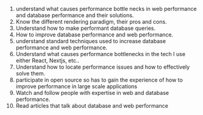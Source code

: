 
1. understand what causes performance bottle necks in web performance and database performance and their solutions.
2. Know the different rendering paradigm, their pros and cons.
3. Understand how to make performant database queries.
4. How to improve database performance and web performance.
5. understand standard techniques used to increase database performance and web performance.
6. Understand what causes performance bottlenecks in the tech I use either React, Nextjs, etc..
7. Understand how to locate performance issues and how to effectively solve them.
8. participate in open source so has to gain the experience of how to improve performance in large scale applications 
9. Watch and follow people with expertise in web and database performance.
10. Read articles that talk about database and web performance
